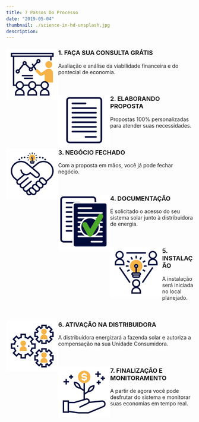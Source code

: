 ```yaml
---
title: 7 Passos Do Processo
date: "2019-05-04"
thumbnail: ./science-in-hd-unsplash.jpg
description:
---
```


 <h3><img class='services-icon' align="left" src="./tpl-icon-set-01.svg"></h3>

### 1. FAÇA SUA CONSULTA GRÁTIS

Avaliação e análise da viabilidade financeira e do pontecial de economia.

<br />

<h3><img class='services-icon' align="left" src="./tpl-icon-set-02.svg"></h3>

### 2. ELABORANDO PROPOSTA

Propostas 100% personalizadas para atender suas necessidades.

<br />

<h3><img class='services-icon' align="left"  src="./tpl-icon-set-03.svg"></h3>

### 3. NEGÓCIO FECHADO

Com a proposta em mãos, você já pode fechar negócio.

<br />

<h3><img class='services-icon' align="left"  src="./tpl-icon-set-04.svg"></h3>

### 4. DOCUMENTAÇÃO

É solicitado o acesso do seu sistema solar junto à distribuidora de energia.

<br />

<h3><img class='services-icon' align="left"  src="./tpl-icon-set-05.svg"></h3>

### 5. INSTALAÇÃO

A instalação será iniciada no local planejado.

<br />

<h3><img class='services-icon' align="left"  src="./tpl-icon-set-06.svg"></h3>

### 6. ATIVAÇÃO NA DISTRIBUIDORA

A distribuidora energizará a fazenda solar e autoriza a compensação na sua Unidade Consumidora.

<br />

<h3><img class='services-icon' align="left" src="./tpl-icon-set-07.svg"></h3>

### 7. FINALIZAÇÃO E MONITORAMENTO

A partir de agora você pode desfrutar do sistema e monitorar suas economias em tempo real.
